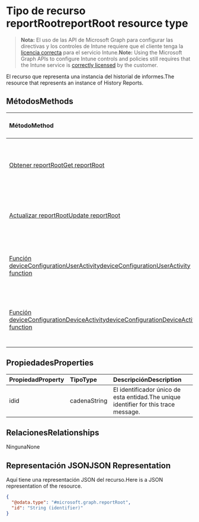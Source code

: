 # <a name="reportroot-resource-type"></a><span data-ttu-id="5b51d-101">Tipo de recurso reportRoot</span><span class="sxs-lookup"><span data-stu-id="5b51d-101">reportRoot resource type</span></span>

> <span data-ttu-id="5b51d-102">**Nota:** El uso de las API de Microsoft Graph para configurar las directivas y los controles de Intune requiere que el cliente tenga la [licencia correcta](https://go.microsoft.com/fwlink/?linkid=839381) para el servicio Intune.</span><span class="sxs-lookup"><span data-stu-id="5b51d-102">**Note:** Using the Microsoft Graph APIs to configure Intune controls and policies still requires that the Intune service is [correctly licensed](https://go.microsoft.com/fwlink/?linkid=839381) by the customer.</span></span>

<span data-ttu-id="5b51d-103">El recurso que representa una instancia del historial de informes.</span><span class="sxs-lookup"><span data-stu-id="5b51d-103">The resource that represents an instance of History Reports.</span></span>
## <a name="methods"></a><span data-ttu-id="5b51d-104">Métodos</span><span class="sxs-lookup"><span data-stu-id="5b51d-104">Methods</span></span>
|<span data-ttu-id="5b51d-105">Método</span><span class="sxs-lookup"><span data-stu-id="5b51d-105">Method</span></span>|<span data-ttu-id="5b51d-106">Tipo de valor devuelto</span><span class="sxs-lookup"><span data-stu-id="5b51d-106">Return Type</span></span>|<span data-ttu-id="5b51d-107">Descripción</span><span class="sxs-lookup"><span data-stu-id="5b51d-107">Description</span></span>|
|:---|:---|:---|
|[<span data-ttu-id="5b51d-108">Obtener reportRoot</span><span class="sxs-lookup"><span data-stu-id="5b51d-108">Get reportRoot</span></span>](../api/intune_deviceconfig_reportroot_get.md)|[<span data-ttu-id="5b51d-109">reportRoot</span><span class="sxs-lookup"><span data-stu-id="5b51d-109">reportRoot</span></span>](../resources/intune_deviceconfig_reportroot.md)|<span data-ttu-id="5b51d-110">Lea las propiedades y las relaciones del objeto [reportRoot](../resources/intune_deviceconfig_reportroot.md).</span><span class="sxs-lookup"><span data-stu-id="5b51d-110">Read properties and relationships of [plannerTaskDetails](../resources/intune_deviceconfig_reportroot.md) object.</span></span>|
|[<span data-ttu-id="5b51d-111">Actualizar reportRoot</span><span class="sxs-lookup"><span data-stu-id="5b51d-111">Update reportRoot</span></span>](../api/intune_deviceconfig_reportroot_update.md)|[<span data-ttu-id="5b51d-112">reportRoot</span><span class="sxs-lookup"><span data-stu-id="5b51d-112">reportRoot</span></span>](../resources/intune_deviceconfig_reportroot.md)|<span data-ttu-id="5b51d-113">Actualice las propiedades de un objeto [reportRoot](../resources/intune_deviceconfig_reportroot.md).</span><span class="sxs-lookup"><span data-stu-id="5b51d-113">Update the properties of a [calendar](../resources/intune_deviceconfig_reportroot.md) object.</span></span>|
|[<span data-ttu-id="5b51d-114">Función deviceConfigurationUserActivity</span><span class="sxs-lookup"><span data-stu-id="5b51d-114">deviceConfigurationUserActivity function</span></span>](../api/intune_deviceconfig_reportroot_deviceconfigurationuseractivity.md)|[<span data-ttu-id="5b51d-115">report</span><span class="sxs-lookup"><span data-stu-id="5b51d-115">Report</span></span>](../resources/intune_deviceconfig_report.md)|<span data-ttu-id="5b51d-116">Metadatos para el informe de actividad de usuario de configuración de dispositivo</span><span class="sxs-lookup"><span data-stu-id="5b51d-116">Metadata for the device configuration user activity report</span></span>|
|[<span data-ttu-id="5b51d-117">Función deviceConfigurationDeviceActivity</span><span class="sxs-lookup"><span data-stu-id="5b51d-117">deviceConfigurationDeviceActivity function</span></span>](../api/intune_deviceconfig_reportroot_deviceconfigurationdeviceactivity.md)|[<span data-ttu-id="5b51d-118">report</span><span class="sxs-lookup"><span data-stu-id="5b51d-118">Report</span></span>](../resources/intune_deviceconfig_report.md)|<span data-ttu-id="5b51d-119">Metadatos para el informe de actividad de dispositivo de configuración de dispositivo</span><span class="sxs-lookup"><span data-stu-id="5b51d-119">Metadata for the device configuration device activity report</span></span>|

## <a name="properties"></a><span data-ttu-id="5b51d-120">Propiedades</span><span class="sxs-lookup"><span data-stu-id="5b51d-120">Properties</span></span>
|<span data-ttu-id="5b51d-121">Propiedad</span><span class="sxs-lookup"><span data-stu-id="5b51d-121">Property</span></span>|<span data-ttu-id="5b51d-122">Tipo</span><span class="sxs-lookup"><span data-stu-id="5b51d-122">Type</span></span>|<span data-ttu-id="5b51d-123">Descripción</span><span class="sxs-lookup"><span data-stu-id="5b51d-123">Description</span></span>|
|:---|:---|:---|
|<span data-ttu-id="5b51d-124">id</span><span class="sxs-lookup"><span data-stu-id="5b51d-124">id</span></span>|<span data-ttu-id="5b51d-125">cadena</span><span class="sxs-lookup"><span data-stu-id="5b51d-125">String</span></span>|<span data-ttu-id="5b51d-126">El identificador único de esta entidad.</span><span class="sxs-lookup"><span data-stu-id="5b51d-126">The unique identifier for this trace message.</span></span>|

## <a name="relationships"></a><span data-ttu-id="5b51d-127">Relaciones</span><span class="sxs-lookup"><span data-stu-id="5b51d-127">Relationships</span></span>
<span data-ttu-id="5b51d-128">Ninguna</span><span class="sxs-lookup"><span data-stu-id="5b51d-128">None</span></span>
## <a name="json-representation"></a><span data-ttu-id="5b51d-129">Representación JSON</span><span class="sxs-lookup"><span data-stu-id="5b51d-129">JSON Representation</span></span>
<span data-ttu-id="5b51d-130">Aquí tiene una representación JSON del recurso.</span><span class="sxs-lookup"><span data-stu-id="5b51d-130">Here is a JSON representation of the resource.</span></span>
<!-- {
  "blockType": "resource",
  "keyProperty": "id",
  "@odata.type": "microsoft.graph.reportRoot"
}
-->
``` json
{
  "@odata.type": "#microsoft.graph.reportRoot",
  "id": "String (identifier)"
}
```



